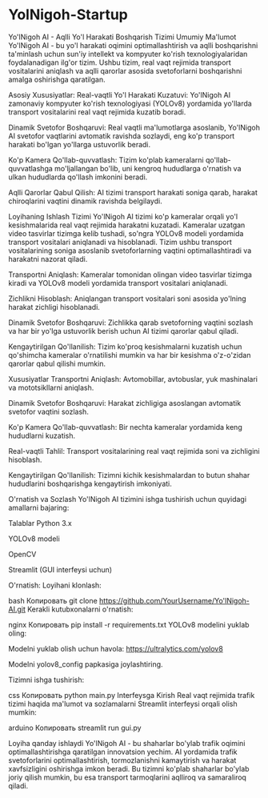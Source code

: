 # YolNigoh-Startup


Yo'lNigoh AI - Aqlli Yo'l Harakati Boshqarish Tizimi Umumiy Ma'lumot Yo'lNigoh AI - bu yo'l harakati oqimini optimallashtirish va aqlli boshqarishni ta'minlash uchun sun'iy intellekt va kompyuter ko'rish texnologiyalaridan foydalanadigan ilg'or tizim. Ushbu tizim, real vaqt rejimida transport vositalarini aniqlash va aqlli qarorlar asosida svetoforlarni boshqarishni amalga oshirishga qaratilgan.

Asosiy Xususiyatlar: Real-vaqtli Yo'l Harakati Kuzatuvi: Yo'lNigoh AI zamonaviy kompyuter ko'rish texnologiyasi (YOLOv8) yordamida yo'llarda transport vositalarini real vaqt rejimida kuzatib boradi.

Dinamik Svetofor Boshqaruvi: Real vaqtli ma'lumotlarga asoslanib, Yo'lNigoh AI svetofor vaqtlarini avtomatik ravishda sozlaydi, eng ko'p transport harakati bo'lgan yo'llarga ustuvorlik beradi.

Ko'p Kamera Qo'llab-quvvatlash: Tizim ko'plab kameralarni qo'llab-quvvatlashga mo'ljallangan bo'lib, uni kengroq hududlarga o'rnatish va ulkan hududlarda qo'llash imkonini beradi.

Aqlli Qarorlar Qabul Qilish: AI tizimi transport harakati soniga qarab, harakat chiroqlarini vaqtini dinamik ravishda belgilaydi.

Loyihaning Ishlash Tizimi Yo'lNigoh AI tizimi ko'p kameralar orqali yo'l kesishmalarida real vaqt rejimida harakatni kuzatadi. Kameralar uzatgan video tasvirlar tizimga kelib tushadi, so'ngra YOLOv8 modeli yordamida transport vositalari aniqlanadi va hisoblanadi. Tizim ushbu transport vositalarining soniga asoslanib svetoforlarning vaqtini optimallashtiradi va harakatni nazorat qiladi.

Transportni Aniqlash: Kameralar tomonidan olingan video tasvirlar tizimga kiradi va YOLOv8 modeli yordamida transport vositalari aniqlanadi.

Zichlikni Hisoblash: Aniqlangan transport vositalari soni asosida yo'lning harakat zichligi hisoblanadi.

Dinamik Svetofor Boshqaruvi: Zichlikka qarab svetoforning vaqtini sozlash va har bir yo'lga ustuvorlik berish uchun AI tizimi qarorlar qabul qiladi.

Kengaytirilgan Qo'llanilish: Tizim ko'proq kesishmalarni kuzatish uchun qo'shimcha kameralar o'rnatilishi mumkin va har bir kesishma o'z-o'zidan qarorlar qabul qilishi mumkin.

Xususiyatlar Transportni Aniqlash: Avtomobillar, avtobuslar, yuk mashinalari va mototsikllarni aniqlash.

Dinamik Svetofor Boshqaruvi: Harakat zichligiga asoslangan avtomatik svetofor vaqtini sozlash.

Ko'p Kamera Qo'llab-quvvatlash: Bir nechta kameralar yordamida keng hududlarni kuzatish.

Real-vaqtli Tahlil: Transport vositalarining real vaqt rejimida soni va zichligini hisoblash.

Kengaytirilgan Qo'llanilish: Tizimni kichik kesishmalardan to butun shahar hududlarini boshqarishga kengaytirish imkoniyati.

O'rnatish va Sozlash Yo'lNigoh AI tizimini ishga tushirish uchun quyidagi amallarni bajaring:

Talablar Python 3.x

YOLOv8 modeli

OpenCV

Streamlit (GUI interfeysi uchun)

O'rnatish: Loyihani klonlash:

bash Копировать git clone https://github.com/YourUsername/Yo'lNigoh-AI.git Kerakli kutubxonalarni o'rnatish:

nginx Копировать pip install -r requirements.txt YOLOv8 modelini yuklab oling:

Modelni yuklab olish uchun havola: https://ultralytics.com/yolov8

Modelni yolov8_config papkasiga joylashtiring.

Tizimni ishga tushirish:

css Копировать python main.py Interfeysga Kirish Real vaqt rejimida trafik tizimi haqida ma'lumot va sozlamalarni Streamlit interfeysi orqali olish mumkin:

arduino Копировать streamlit run gui.py

Loyiha qanday ishlaydi Yo'lNigoh AI - bu shaharlar bo'ylab trafik oqimini optimallashtirishga qaratilgan innovatsion yechim. AI yordamida trafik svetoforlarini optimallashtirish, tormozlanishni kamaytirish va harakat xavfsizligini oshirishga imkon beradi. Bu tizimni ko'plab shaharlar bo'ylab joriy qilish mumkin, bu esa transport tarmoqlarini aqlliroq va samaraliroq qiladi.